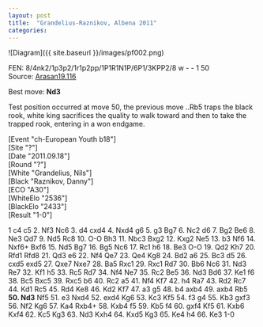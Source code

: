 ```yaml
---
layout: post
title:  "Grandelius-Raznikov, Albena 2011"
categories:
---
```


![Diagram]({{ site.baseurl }}/images/pf002.png)

FEN: 8/4nk2/1p3p2/1r1p2pp/1P1R1N1P/6P1/3KPP2/8 w - - 1 50  
Source: [Arasan19.116](http://www.arasanchess.org/arasan19a.epd)  
<!--more-->
Best move: **Nd3**

Test position occurred at move 50, the previous move ..Rb5 traps the
black rook, white king sacrifices the quality to walk toward and then 
to take the trapped rook, entering in a won endgame.

[Event "ch-European Youth b18"]  
[Site "?"]  
[Date "2011.09.18"]  
[Round "?"]  
[White "Grandelius, Nils"]  
[Black "Raznikov, Danny"]  
[ECO "A30"]  
[WhiteElo "2536"]  
[BlackElo "2433"]  
[Result "1-0"]  

1 c4 c5 2. Nf3 Nc6 3. d4 cxd4 4. Nxd4 g6 5. g3 Bg7 6. Nc2 d6 7. Bg2 Be6 8. Ne3 Qd7 9. Nd5 Rc8 10. O-O Bh3 11. Nbc3 Bxg2 12. Kxg2 Ne5 13. b3 Nf6 14. Nxf6+ Bxf6 15. Nd5 Bg7 16. Bg5 Nc6 17. Rc1 h6 18. Be3 O-O 19. Qd2 Kh7 20. Rfd1 Rfd8 21. Qd3 e6 22. Nf4 Qe7 23. Qe4 Kg8 24. Bd2 a6 25. Bc3 d5 26. cxd5 exd5 27. Qxe7 Nxe7 28. Ba5 Rxc1 29. Rxc1 Rd7 30. Bb6 Nc6 31. Nd3 Re7 32. Kf1 h5 33. Rc5 Rd7 34. Nf4 Ne7 35. Rc2 Be5 36. Nd3 Bd6 37. Ke1 f6 38. Bc5 Bxc5 39. Rxc5 b6 40. Rc2 a5 41. Nf4 Kf7 42. h4 Ra7 43. Rd2 Rc7 44. Kd1 Rc5 45. Rd4 Ke8 46. Kd2 Kf7 47. a3 g5 48. b4 axb4 49. axb4 Rb5 **50. Nd3** Nf5 51. e3 Nxd4 52. exd4 Kg6 53. Kc3 Kf5 54. f3 g4 55. Kb3 gxf3 56. Nf2 Kg6 57. Ka4 Rxb4+ 58. Kxb4 f5 59. Kb5 f4 60. gxf4 Kf5 61. Kxb6 Kxf4 62. Kc5 Kg3 63. Nd3 Kxh4 64. Kxd5 Kg3 65. Ke4 h4 66. Ke3 1-0



